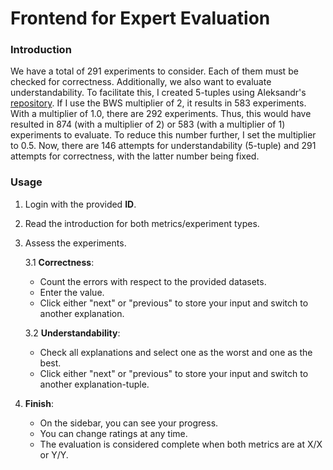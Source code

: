 # Frontend for Expert Evaluation

### Introduction
We have a total of 291 experiments to consider. Each of them must be checked for correctness. Additionally, we also want to evaluate understandability. To facilitate this, I created 5-tuples using Aleksandr's [repository](https://github.com/WSE-research/cross-national-entity-ranking-crowdsourcing). If I use the BWS multiplier of 2, it results in 583 experiments. With a multiplier of 1.0, there are 292 experiments. Thus, this would have resulted in 874 (with a multiplier of 2) or 583 (with a multiplier of 1) experiments to evaluate. To reduce this number further, I set the multiplier to 0.5. Now, there are 146 attempts for understandability (5-tuple) and 291 attempts for correctness, with the latter number being fixed.

### Usage
1. Login with the provided **ID**.
2. Read the introduction for both metrics/experiment types.
3. Assess the experiments.

   3.1 **Correctness**:
   - Count the errors with respect to the provided datasets.
   - Enter the value.
   - Click either "next" or "previous" to store your input and switch to another explanation.

   3.2 **Understandability**:
   - Check all explanations and select one as the worst and one as the best.
   - Click either "next" or "previous" to store your input and switch to another explanation-tuple.

4. **Finish**:
   - On the sidebar, you can see your progress.
   - You can change ratings at any time.
   - The evaluation is considered complete when both metrics are at X/X or Y/Y.
